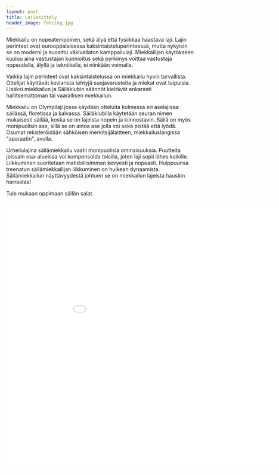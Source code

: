 ```yaml
---
layout: post
title: Lajiesittely
header_image: fencing.jpg
---
```


Miekkailu on nopeatempoinen, sekä älyä että fysiikkaa haastava laji. Lajin perinteet ovat eurooppalaisessa kaksintaisteluperinteessä, mutta nykyisin se on moderni ja suosittu väkivallaton kamppailulaji. Miekkailijan käytökseen kuuluu aina vastustajan kunnioitus sekä pyrkimys voittaa vastustaja nopeudella, älyllä ja tekniikalla, ei niinkään voimalla.

Vaikka lajin perinteet ovat kaksintaistelussa on miekkailu hyvin turvallista. Ottelijat käyttävät kevlarista tehtyjä suojavarusteita ja miekat ovat taipuisia. Lisäksi miekkailun ja Säiläklubin säännöt kieltävät ankarasti hallitsemattoman tai vaarallisen miekkailun.

Miekkailu on Olympilaji jossa käydään otteluita kolmessa eri aselajissa: säilässä, floretissa ja kalvassa. Säiläklubilla käytetään seuran nimen mukaisesti säilää, koska se on lajeista nopein ja kiinnostavin. Säilä on myös monipuolisin ase, sillä se on ainoa ase jolla voi sekä pistää että lyödä. Osumat rekisteröidään sähköisen merkitsijälaitteen, miekkailuslangissa "aparaatin", avulla.

Urheilulajina säilämiekkailu vaatii monipuolisia ominaisuuksia. Puutteita joissain osa-alueissa voi kompensoida toisilla, joten laji sopii lähes kaikille. Liikkuminen suoritetaan mahdollisimman kevyesti ja nopeasti. Huippuunsa treenatun säilämiekkailijan liikkuminen on huikean dynaamista. Säilämiekkailun näyttävyydestä johtuen se on miekkailun lajeista hauskin harrastaa!

Tule mukaan oppimaan säilän salat.

<iframe width="960" height="720" src="//www.youtube.com/embed/yTnVwJPFMbc?rel=0" frameborder="0" allowfullscreen></iframe>